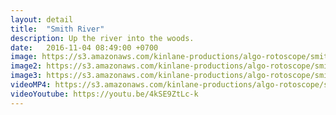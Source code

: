```yaml
---
layout: detail
title:  "Smith River"
description: Up the river into the woods.
date:   2016-11-04 08:49:00 +0700
image: https://s3.amazonaws.com/kinlane-productions/algo-rotoscope/smithriver/smithriver-still.jpg
image2: https://s3.amazonaws.com/kinlane-productions/algo-rotoscope/smithriver/smithriver-still-1200.jpg
image3: https://s3.amazonaws.com/kinlane-productions/algo-rotoscope/smithriver/smithriver-still-600.jpg
videoMP4: https://s3.amazonaws.com/kinlane-productions/algo-rotoscope/smithriver/smithriver-publish-540.mp4
videoYoutube: https://youtu.be/4kSE9ZtLc-k
---
```

